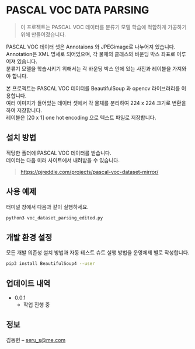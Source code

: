 # PASCAL VOC DATA PARSING
> 이 프로젝트는 PASCAL VOC 데이터를 분류기 모델 학습에 적합하게 가공하기 위해 만들어졌습니다.

  PASCAL VOC 데이터 셋은 Annotaions 와 JPEGimage로 나누어져 있습니다.  
Annotation은 XML 명세로 되어있으며,
각 물체의 클래스와 바운딩 박스 좌표로 이루어져 있습니다.  
분류기 모델을 학습시키기 위해서는 각 바운딩 박스 안에 있는 사진과 레이블을 가져와야 합니다.  

  본 프로젝트는 PASCAL VOC 데이터를 BeautifulSoup 과 opencv 라이브러리를 이용합니다.  
여러 이미지가 들어있는 데이터 셋에서 각 물체를 분리하여 224 x 224 크기로 변환을 하여 저장합니다.  
레이블은 [20 x 1] one hot encoding 으로 텍스트 파일로 저장합니다.  

## 설치 방법

적당한 폴더에 PASCAL VOC 데이터를 받습니다.  
데이터는 다음 미러 사이트에서 내려받을 수 있습니다.  
> https://pjreddie.com/projects/pascal-voc-dataset-mirror/
 
## 사용 예제
터미널 창에서 다음과 같이 실행하세요.
```sh
python3 voc_dataset_parsing_edited.py
```
## 개발 환경 설정
 
모든 개발 의존성 설치 방법과 자동 테스트 슈트 실행 방법을 운영체제 별로 작성합니다.
 
```sh
pip3 install BeautifulSoup4 --user
```
 
## 업데이트 내역

* 0.0.1
    * 작업 진행 중
 
## 정보

김동현 – seru_s@me.com


<!-- Markdown link & img dfn's -->
[npm-image]: https://img.shields.io/npm/v/datadog-metrics.svg?style=flat-square
[npm-url]: https://npmjs.org/package/datadog-metrics
[npm-downloads]: https://img.shields.io/npm/dm/datadog-metrics.svg?style=flat-square
[travis-image]: https://img.shields.io/travis/dbader/node-datadog-metrics/master.svg?style=flat-square
[travis-url]: https://travis-ci.org/dbader/node-datadog-metrics
[wiki]: https://github.com/yourname/yourproject/wiki
